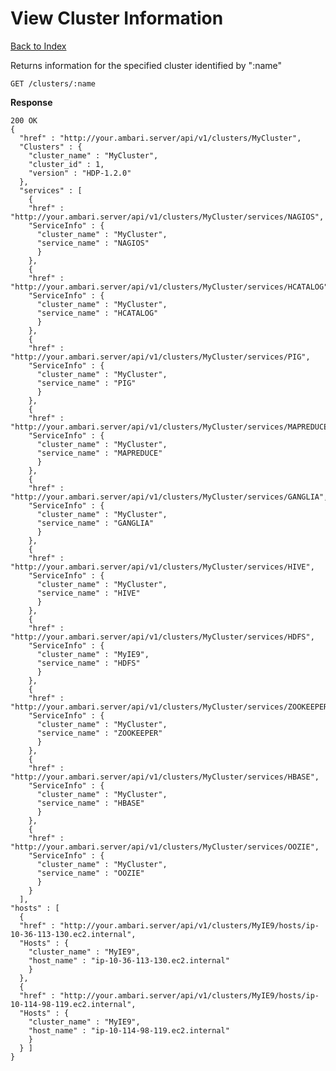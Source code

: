 View Cluster Information
=====

[Back to Index](index.md)

Returns information for the specified cluster identified by ":name"

    GET /clusters/:name

**Response**

    200 OK
    {
      "href" : "http://your.ambari.server/api/v1/clusters/MyCluster",
      "Clusters" : {
        "cluster_name" : "MyCluster",
        "cluster_id" : 1,
        "version" : "HDP-1.2.0"
      },
      "services" : [
        {
        "href" : "http://your.ambari.server/api/v1/clusters/MyCluster/services/NAGIOS",
        "ServiceInfo" : {
          "cluster_name" : "MyCluster",
          "service_name" : "NAGIOS"
          }
        },
        {
        "href" : "http://your.ambari.server/api/v1/clusters/MyCluster/services/HCATALOG",
        "ServiceInfo" : {
          "cluster_name" : "MyCluster",
          "service_name" : "HCATALOG"
          }
        },
        {
        "href" : "http://your.ambari.server/api/v1/clusters/MyCluster/services/PIG",
        "ServiceInfo" : {
          "cluster_name" : "MyCluster",
          "service_name" : "PIG"
          }
        },
        {
        "href" : "http://your.ambari.server/api/v1/clusters/MyCluster/services/MAPREDUCE",
        "ServiceInfo" : {
          "cluster_name" : "MyCluster",
          "service_name" : "MAPREDUCE"
          }
        },
        {
        "href" : "http://your.ambari.server/api/v1/clusters/MyCluster/services/GANGLIA",
        "ServiceInfo" : {
          "cluster_name" : "MyCluster",
          "service_name" : "GANGLIA"
          }
        },
        {
        "href" : "http://your.ambari.server/api/v1/clusters/MyCluster/services/HIVE",
        "ServiceInfo" : {
          "cluster_name" : "MyCluster",
          "service_name" : "HIVE"
          }
        },
        {
        "href" : "http://your.ambari.server/api/v1/clusters/MyCluster/services/HDFS",
        "ServiceInfo" : {
          "cluster_name" : "MyIE9",
          "service_name" : "HDFS"
          }
        },
        {
        "href" : "http://your.ambari.server/api/v1/clusters/MyCluster/services/ZOOKEEPER",
        "ServiceInfo" : {
          "cluster_name" : "MyCluster",
          "service_name" : "ZOOKEEPER"
          }
        },
        {
        "href" : "http://your.ambari.server/api/v1/clusters/MyCluster/services/HBASE",
        "ServiceInfo" : {
          "cluster_name" : "MyCluster",
          "service_name" : "HBASE"
          }
        },
        {
        "href" : "http://your.ambari.server/api/v1/clusters/MyCluster/services/OOZIE",
        "ServiceInfo" : {
          "cluster_name" : "MyCluster",
          "service_name" : "OOZIE"
          }
        }
      ],
    "hosts" : [
      {
      "href" : "http://your.ambari.server/api/v1/clusters/MyIE9/hosts/ip-10-36-113-130.ec2.internal",
      "Hosts" : {
        "cluster_name" : "MyIE9",
        "host_name" : "ip-10-36-113-130.ec2.internal"
        }
      },
      {
      "href" : "http://your.ambari.server/api/v1/clusters/MyIE9/hosts/ip-10-114-98-119.ec2.internal",
      "Hosts" : {
        "cluster_name" : "MyIE9",
        "host_name" : "ip-10-114-98-119.ec2.internal"
        }
      } ]
    }

